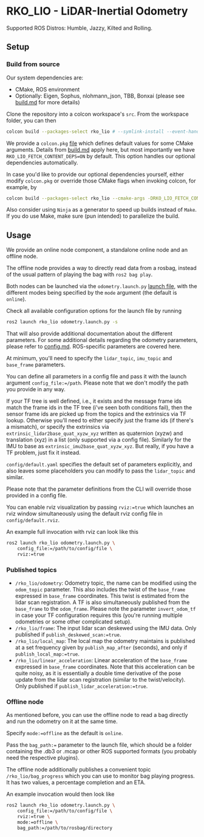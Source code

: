 # RKO_LIO - LiDAR-Inertial Odometry

Supported ROS Distros: Humble, Jazzy, Kilted and Rolling.

## Setup

### Build from source

Our system dependencies are:
- CMake, ROS environment
- Optionally: Eigen, Sophus, nlohmann_json, TBB, Bonxai (please see [build.md](../docs/build.md) for more details)

Clone the repository into a colcon workspace's `src`. From the workspace folder, you can then

```bash
colcon build --packages-select rko_lio # --symlink-install --event-handlers console_direct+
```

We provide a `colcon.pkg` [file](colcon.pkg) which defines default values for some CMake arguments. Details from [build.md](../docs/build.md) apply here, but most importantly we have `RKO_LIO_FETCH_CONTENT_DEPS=ON` by default. This option handles our optional dependencies automatically.

In case you'd like to provide our optional dependencies yourself, either modify `colcon.pkg` or override those CMake flags when invoking colcon, for example, by

```bash
colcon build --packages-select rko_lio --cmake-args -DRKO_LIO_FETCH_CONTENT_DEPS=OFF # --event-handlers console_direct+
```

Also consider using `Ninja` as a generator to speed up builds instead of `Make`. If you do use Make, make sure (pun intended) to parallelize the build.

## Usage

We provide an online node component, a standalone online node and an offline node.

The offline node provides a way to directly read data from a rosbag, instead of the usual pattern of playing the bag with `ros2 bag play`.

Both nodes can be launched via the `odometry.launch.py` [launch file](launch/odometry.launch.py), with the different modes being specified by the `mode` argument (the default is `online`).

Check all available configuration options for the launch file by running

```bash
ros2 launch rko_lio odometry.launch.py -s
```

That will also provide additional documentation about the different parameters.
For some additional details regarding the odometry parameters, please refer to [config.md](../docs/config.md). ROS-specific parameters are covered here.

At minimum, you'll need to specify the `lidar_topic`, `imu_topic` and `base_frame` parameters.

You can define all parameters in a config file and pass it with the launch argument `config_file:=/path`.
Please note that we don't modify the path you provide in any way.

If your TF tree is well defined, i.e., it exists and the message frame ids match the frame ids in the TF tree (i've seen both conditions fail), then the sensor frame ids are picked up from the topics and the extrinsics via TF lookup.
Otherwise you'll need to either specify just the frame ids (if there's a mismatch), or specify the extrinsics via `extrinsic_lidar2base_quat_xyzw_xyz` written as quaternion (xyzw) and translation (xyz) in a list (only supported via a config file).
Similarly for the IMU to base as `extrinsic_imu2base_quat_xyzw_xyz`.
But really, if you have a TF problem, just fix it instead.

`config/default.yaml` specifies the default set of parameters explicitly, and also leaves some placeholders you can modify to pass the `lidar_topic` and similar.

Please note that the parameter definitions from the CLI will override those provided in a config file.

You can enable rviz visualization by passing `rviz:=true` which launches an rviz window simultaneously using the default rviz config file in `config/default.rviz`.

An example full invocation with rviz can look like this

```bash
ros2 launch rko_lio odometry.launch.py \
    config_file:=/path/to/config/file \
    rviz:=true
```

### Published topics

- `/rko_lio/odometry`: Odometry topic, the name can be modified using the `odom_topic` parameter. This also includes the twist of the `base_frame` expressed in `base_frame` coordinates. This twist is estimated from the lidar scan registration. A TF is also simultaneously published from the `base_frame` to the `odom_frame`. Please note the parameter `invert_odom_tf` in case your TF configuration requires this (you're running multiple odometries or some other complicated setup).
- `/rko_lio/frame`: The input lidar scan deskewed using the IMU data. Only published if `publish_deskewed_scan:=true`.
- `/rko_lio/local_map`: The local map the odometry maintains is published at a set frequency given by `publish_map_after` (seconds), and only if `publish_local_map:=true`.
- `/rko_lio/linear_acceleration`: Linear acceleration of the `base_frame` expressed in `base_frame` coordinates. Note that this acceleration can be quite noisy, as it is essentially a double time derivative of the pose update from the lidar scan registration (similar to the twist/velocity). Only published if `publish_lidar_acceleration:=true`.

### Offline node

As mentioned before, you can use the offline node to read a bag directly and run the odometry on it at the same time.

Specify `mode:=offline` as the default is `online`.

Pass the `bag_path:=` parameter to the launch file, which should be a folder containing the .db3 or .mcap or other ROS supported formats (you probably need the respective plugins).

The offline node additionally publishes a convenient topic `/rko_lio/bag_progress` which you can use to monitor bag playing progress.
It has two values, a percentage completion and an ETA.

An example invocation would then look like

```bash
ros2 launch rko_lio odometry.launch.py \
    config_file:=/path/to/config/file \
    rviz:=true \
    mode:=offline \
    bag_path:=/path/to/rosbag/directory
```
